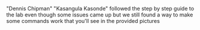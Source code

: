 "Dennis Chipman"
"Kasangula Kasonde"
followed the step by step guide to the lab even though some issues came up but we still found a way to make some commands work that you'll see in the provided pictures
